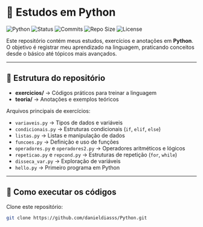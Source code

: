 # 🐍 Estudos em Python

![Python](https://img.shields.io/badge/Python-3.x-blue?logo=python&logoColor=white)
![Status](https://img.shields.io/badge/status-em%20aprendizado-yellow)
![Commits](https://img.shields.io/github/last-commit/danieldiasss/Python)
![Repo Size](https://img.shields.io/github/repo-size/danieldiasss/Python)
![License](https://img.shields.io/badge/license-MIT-green)

Este repositório contém meus estudos, exercícios e anotações em **Python**.  
O objetivo é registrar meu aprendizado na linguagem, praticando conceitos desde o básico até tópicos mais avançados.

---

## 📂 Estrutura do repositório

- **exercicios/** → Códigos práticos para treinar a linguagem  
- **teoria/** → Anotações e exemplos teóricos  

Arquivos principais de exercícios:
- `variaveis.py` → Tipos de dados e variáveis  
- `condicionais.py` → Estruturas condicionais (`if`, `elif`, `else`)  
- `listas.py` → Listas e manipulação de dados  
- `funcoes.py` → Definição e uso de funções  
- `operadores.py` e `operadores2.py` → Operadores aritméticos e lógicos  
- `repeticao.py` e `repcond.py` → Estruturas de repetição (`for`, `while`)  
- `disseca_var.py` → Exploração de variáveis  
- `hello.py` → Primeiro programa em Python  

---

## 🚀 Como executar os códigos

Clone este repositório:
```bash
git clone https://github.com/danieldiasss/Python.git
